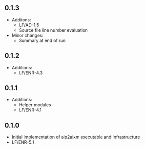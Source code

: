 ## 0.1.3

* Additons:
  * LF/AD-1.5
  * Source file line number evaluation
* Minor changes:
  * Summary at end of run

## 0.1.2

* Additions:
  * LF/ENR-4.3

## 0.1.1

* Additions:
  * Helper modules
  * LF/ENR-4.1

## 0.1.0

* Initial implementation of aip2aixm executable and infrastructure
* LF/ENR-5.1
